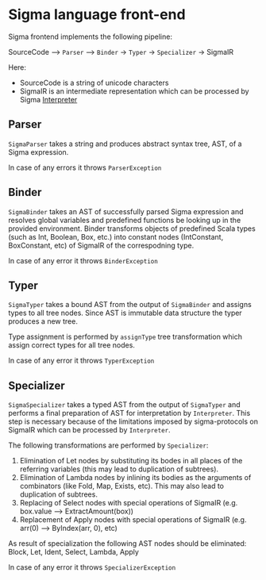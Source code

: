 
# Sigma language front-end

Sigma frontend implements the following pipeline:

SourceCode --> `Parser` --> `Binder` -> `Typer` -> `Specializer` -> SigmaIR

Here:
- SourceCode  is a string of unicode characters
- SigmaIR is an intermediate representation which can be processed by Sigma [Interpreter](https://github.com/ScorexFoundation/sigmastate-interpreter/blob/master/src/main/scala/sigmastate/interpreter/Interpreter.scala)
 
## Parser
`SigmaParser` takes a string and produces abstract syntax tree, AST, of a Sigma expression.

In case of any errors it throws `ParserException`

## Binder
`SigmaBinder` takes an AST of successfully parsed Sigma expression and resolves 
global variables and predefined functions be looking up in the provided environment.
Binder transforms objects of predefined Scala types (such as Int, Boolean, Box, etc.)
into constant nodes (IntConstant, BoxConstant, etc) of SigmaIR of the correspodning type.

In case of any error it throws `BinderException`

## Typer
`SigmaTyper` takes a bound AST from the output of `SigmaBinder` and assigns types
to all tree nodes. Since AST is immutable data structure the typer produces a new tree. 

Type assignment is performed by `assignType` tree transformation which assign correct types for all 
tree nodes.

In case of any error it throws `TyperException`

## Specializer

`SigmaSpecializer` takes a typed AST from the output of `SigmaTyper` and performs a final preparation
of AST for interpretation by `Interpreter`. This step is necessary because of the limitations imposed 
by sigma-protocols on SigmaIR which can be processed by `Interpreter`.

The following transformations are performed by `Specializer`:
1) Elimination of Let nodes by substituting its bodes in all places of the referring variables 
(this may lead to duplication of subtrees).
2) Elimination of Lambda nodes by inlining its bodies as the arguments of combinators 
(like Fold, Map, Exists, etc). This may also lead to duplication of subtrees.
3) Replacing of Select nodes with special operations of SigmaIR 
(e.g. box.value --> ExtractAmount(box))
4) Replacement of Apply nodes with special operations of SigmaIR 
(e.g. arr(0) --> ByIndex(arr, 0), etc) 

As result of specialization the following AST nodes should be eliminated:
 Block, Let, Ident, Select, Lambda, Apply 

In case of any error it throws `SpecializerException`
